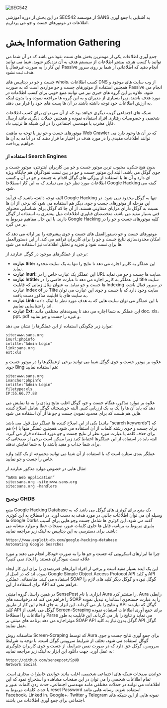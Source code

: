 ![SEC542](https://github.com/BugHunter021/Penetration-OWASP/assets/76444458/e64a3333-a675-4dcd-9ff2-24126a883f04)

در این بخش از دوره آموزشی SEC542 از موسسه SANS به آشنایی با جمع آوری اطلاعات در موتورهای جست و جو می پردازیم.

# بخش Information Gathering

جمع آوری اطلاعات یکی از مهمترین بخش های تست نفوذ می باشد که در آن شما می توانید با کسب هرچه بیشتر اطلاعات از سیستم هدف به آن نزدیکتر شوید. شما می توانید این کار را به صورت غیرفعال یا Passive انجام دهید که اطلاعاتی از شما بر روی سرور هدف ثبت نشود.

جست و جو در دیتابیس های whois، کسب اطلاعات DNS از وب سایت های موجود و همچنین استفاده از موتورهای جست و جو مواردی است که به صورت Passive انجام می شود. علاوه بر این گروه های خبری نیز می توانند منبع خوبی برای کسب اطلاعات در مورد هدف باشند، زیرا بسیاری از مدیران و به این گروه ها مراجعه نموده و یا بدون اینکه به ارزش اطلاعات خود توجه داشته باشند در آن ها پست های خود را قرار می دهند.

شبکه های اجتماعی گزینه دیگری خواهد بود که از آن می توان برای کسب اطلاعات شخصی و خصوصیات رفتاری افراد استفاده نموده و همچنین حملات دیگری مانند ارسال فایل مخرب با مهندسی اجتماعی را در این شبکه ها ترتیب داد.

موتورهای جست و جو نیز با توجه به ماهیت Web Crawler که در آن ها وجود دارد می توانند اطلاعات مفیدی را در مورد هدف در اختیار ما قرار دهند که در ادامه به آن ها خواهیم پرداخت.

### استفاده از Search Engines

بدون هیچ شکی، محبوب ترین موتور جست و جو بین کاربران اینترنتی، موتور جست و جوی گوگل می باشد. البته این موتور جست و جو در بین تست نفوذگران هم جایگاه ویژه ای دارد و آن ها با استفاده از ویژگی های گوگل اقدام به جست و جو در آن و کسب اطلاعات مورد نظر خود می نمایند که به این کار اصطلاحا Google Hacking گفته می شود.

البته توجه داشته باشید که فرآیند Google Hacking تنها به گوگل محدود نمی شود. در این مرحله از موتورهای جست و جوی دیگر هم استفاده می شود که برخی از آن ها نسبت به گوگل دارای مزایای متفاوتی هستند. از آن جا که گوگل برای شناسایی محتوای فنی بسیار مفید می باشد، متخصصان فناوری اطلاعات میل بیشتری به استفاده از گوگل دارند. با این حال مفاهیم مربوط به Google Hacking کلیه موتورهای جست و جو را در بر می گیرد.

موتورهای جست و جو دستورالعمل های جست و جوی پیشرفته را نیز ارائه می دهد که امکان محدودسازی نتایج جست و جو را برای کاربران فراهم می کند. از این دستورالعمل ها برای تست نفوذ و تجزیه و تحلیل اطلاعات نیز استفاده می شود.

برخی از عملگرهای موجود در گوگل عبارتند از:

* **عبارت Site:** این عملگر به کاربر اجازه می دهد تا نتایج را تنها به یک سایت محدود نماید.
* **عبارت Inurl:** این عملگر یک عبارت خاص را در URL سایت ها جست و جو می نماید.
* **عبارت Intitle:** این عملگر به کاربر اجازه می دهد تا عبارت خاصی را در title سایت ها جست و جو نماید. به عنوان مثال زمانی که قابلیت Indexing در سرور فعال باشد، عبارت Index of در Tilte سایت وجود دارد که با جست و جوی این عبارت می توان به سایت های با قابلیت مذکور دست یافت.
* **عبارت Link:** با این عملگر می توان سایت هایی که به هدف مورد نظر ما لینک داده اند را شناسایی نماییم.
* **عبارت Ext:** این عملگر به شما اجازه می دهد تا پسوندهای مختلفی مانند doc، xls، ppt، pdf و غیره را جست و جو نمایید.

موارد زیر چگونگی استفاده از این عملگرها را نشان می دهد:

```text
site:www.sans.org
inurl:phpinfo
intitle:”Admin Login”
link:sans.org
ext:xls
```

علاوه بر موتور جست و جوی گوگل شما می توانید برخی ازعملگرها را در موتور جست و جوی Bing هم استفاده نمایید:

```text
site:www.sans.org
inanchor:phpinfo
intitle:”Admin Login”
filetype:xls
IP:55.66.77.88
```

علاوه بر موارد مذکور، هنگام جست و جو، گوگل اغلب نتایج زیادی را به ما نمایش می دهد که باید آن ها را یک به یک ارزیابی کنیم. البته خوشبختانه گوگل شامل اصلاح کننده هایی هم هست که برای محدود نمودن جست و جو ها از آن استفاده می شود.

یکی از این اصلاح کننده ها عملگر نقل قول می باشد (مانند "search keywords") که برای جست و جوی رشته کلمات از آن استفاده می شود. همچنین عملگر منها یا (-) هم برای حذف کلمه یا عبارت مورد نظر از نتایج جست و جو مورد استفاده قرار می گیرد. البته باید در استفاده از این عملگرها احتیاط کنید زیرا ممکن است برخی از صفحاتی که برای شما جذاب و مفید باشند را به شما نمایش ندهند.

عملگر بعدی ستاره است که با استفاده از آن شما می توانید مجموعه از یک کلید واژه خاص را جست و جو نمایید.

مثال هایی در خصوص موارد مذکور عبارتند از:
```text
“SANS Web Application”
site:sans.org -site:www.sans.org
site:sans.org -handlers
```

### توضیح GHDB

منبع Google Hacking Database یک منبع برای کوئری های گوگل می باشد که به وسیله آن می توان اطلاعات جالبی در مورد هدف به دست آورد. در اصطلاح به این کوئری ها Google Dorks گفته می شود. این کوئری ها شامل جست وجو هایی برای آسیب پذیری مربوط به برنامه، فایل ها حاوی کلمات عبور، صفحات خطا و موارد مشابه می باشد. برای دسترسی به این دیتابیس به لینک زیر مراجعه نمایید:

```text
https://www.exploit-db.com/google-hacking-database
Automating Google Searches
```
چرا ما ابزارهای اسکریپتی که جست و جو ها را به صورت خودکار انجام می دهند و مورد علاقه تست نفوذگران هستند را ایجاد نمی کنیم؟

این یک ایده بسیار مفید است و برخی از افراد ابزارهای قدرتمندی را برای این کار ایجاد نموده اند که در اصل از Google Simple Object Access Protocol API و کلید API استفاده می کنند. متاسفانه، عملکرد SOAP گوگل نبوده و گوگل دیگر کلید های لازم را برای استفاده از این API فراهم نمی کند.

در همین راستا، گروه امنیتی SensePost ابزاری با نام Aura را منتشر کرد. Aura رابطی را فراهم می کند که درخواست های SOAP را به عبارت جستجوی استاندارد تبدیل نموده و نتایج را باز می گرداند. این ابزار به جای انجام این کار از طریق API گوگل که نیازمند کلید API گوگل می باشد، از Screen-Scraping برای جمع آوری اطلاعات استفاده نموده و اطلاعات را اصطلاحا Parse می نماید و نتایج را باز می گرداند. این قابلیت به طور موثراجازه می دهد برنامه های مبتنی بر SOAP API گوگل بدون نیاز به کلید API گوگل عمل نمایند.

متاسفانه روش Screen-Scraping که توسط Aura برای جمع آوری نتایج جست و جوی گوگل استفاده می شود، تخلف از شرایط سرویس گوگل است. با توجه به شرایط سرویس، گوگل حق دارد که در صورت نقص شرایط، از جست و جوی کاربران جلوگیری به عمل آورد. جهت دانلود این ابزار به لینک زیر مراجعه نمایید:
```text
https://github.com/sensepost/SpUD
Network Social
```
خواندن صفحات شبکه های اجتماعی شخصی، اغلب مانند خواندن خاطرات مجازی است. تمام اطلاعات شخصی را می توان در این صفحات مشاهده و استخراج نمود که این اطلاعات می توانند در حملات مختلفی مانند مهندسی اجتماعی، حدث زدن کلمات عبور و یا حدث کلمات مربوط به reset Password استفاده شوند. رسانه هایی مانند Facebook، Linked in، Google+، Twitter و Telegram نمونه هایی از این شبکه های اجتماعی برای جمع آوری اطلاعات می باشند.

